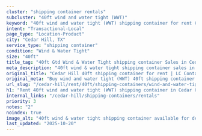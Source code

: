 ```yaml
---
cluster: "shipping container rentals"
subcluster: "40ft wind and water tight (WWT)"
keyword: "40ft wind and water tight (WWT) shipping container for rent Cedar Hill, TX"
intent: "Transactional-Local"
page_type: "Location-Product"
city: "Cedar Hill, TX"
service_type: "shipping container"
condition: "Wind & Water Tight"
size: "40ft"
title_tag: "40ft Gtd Wind & Water Tight shipping container Sales in Cedar Hill | LC Container"
meta_description: "40ft wind & water tight shipping container sales in Cedar Hill. Fast delivery, competitive pricing. Serving shipping containers area. Quote ID: W0Z. Call (214) 524-4168 for your free quote today."
original_title: "Cedar Hill 40ft shipping container for rent | LC Container"
original_meta: "Buy wind and water tight (WWT) 40ft shipping container rent with local delivery in Cedar Hill, TX. LC Container — local Since 2003. Request a fast quote today."
url_slug: "/cedar-hill/rent/40ft/shipping-containers/wind-and-water-tight-wwt"
h1: "Rent 40ft wind and water tight (WWT) shipping container in Cedar Hill"
internal_links: "/cedar-hill/shipping-containers/rentals"
priority: 3
notes: "2"
noindex: true
image_alt: "40ft wind & water tight shipping container available for delivery in Cedar Hill"
last_updated: "2025-10-20"
---
```


<!-- TODO: Add unique city/inventory copy, images, and internal links here. -->
